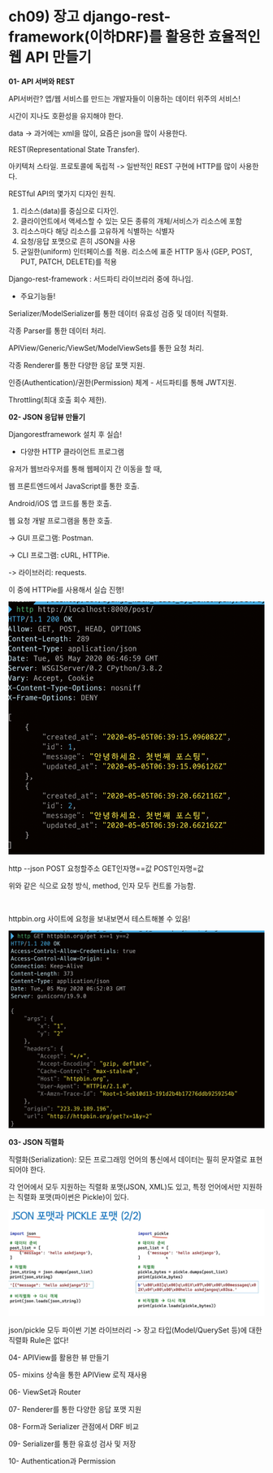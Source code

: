 # ch09) 장고 django-rest-framework(이하DRF)를 활용한 효율적인 웹 API 만들기
**01- API 서버와 REST**    

API서버란? 앱/웹 서비스를 만드는 개발자들이 이용하는 데이터 위주의 서비스!   

시간이 지나도 호환성을 유지해야 한다.   

data -> 과거에는 xml을 많이, 요즘은 json을 많이 사용한다.   

REST(Representational State Transfer).   

아키텍처 스타일. 프로토콜에 독립적 -> 일반적인 REST 구현에 HTTP를 많이 사용한다.   

RESTful API의 몇가지 디자인 원칙.   

1. 리소스(data)를 중심으로 디자인.
2. 클라이언트에서 액세스할 수 있는 모든 종류의 개체/서비스가 리소스에 포함
3. 리소스마다 해당 리소스를 고유하게 식별하는 식별자
4. 요청/응답 포맷으로 흔히 JSON을 사용
5. 균일한(uniform) 인터페이스를 적용. 리소스에 표준 HTTP 동사 (GEP, POST, PUT, PATCH, DELETE)를 적용

   

Django-rest-framework : 서드파티 라이브리러 중에 하나임.   

- 주요기능들!

Serializer/ModelSerializer를 통한 데이터 유효성 검증 및 데이터 직렬화.  

각종 Parser를 통한 데이터 처리.   

APIView/Generic/ViewSet/ModelViewSets를 통한 요청 처리.   

각종 Renderer를 통한 다양한 응답 포맷 지원.   

인증(Authentication)/권한(Permission) 체계 - 서드파티를 통해 JWT지원.   

Throttling(최대 호출 회수 제한).   

   

**02- JSON 응답뷰 만들기**   

Djangorestframework 설치 후 실습!   

* 다양한 HTTP 클라이언트 프로그램

유저가 웹브라우저를 통해 웹페이지 간 이동을 할 때,   

웹 프론트엔드에서 JavaScript를 통한 호출.   

Android/iOS 앱 코드를 통한 호출.   

웹 요청 개발 프로그램을 통한 호출.   

-> GUI 프로그램: Postman.   

-> CLI 프로그램: cURL, HTTPie.   

-> 라이브러리: requests.   

이 중에 HTTPie를 사용해서 실습 진행!    

![image-20200505154801771](../images/image-20200505154801771.png)

   

http --json POST 요청할주소 GET인자명==값 POST인자명=값   

위와 같은 식으로 요청 방식, method, 인자 모두 컨트롤 가능함.    

​    

httpbin.org 사이트에 요청을 보내보면서 테스트해볼 수 있음!   

![image-20200505155211441](../images/image-20200505155211441.png)

   

**03- JSON 직렬화**   

직렬화(Serialization): 모든 프로그래밍 언어의 통신에서 데이터는 필히 문자열로 표현되어야 한다.   

각 언어에서 모두 지원하는 직렬화 포맷(JSON, XML)도 있고, 특정 언어에서만 지원하는 직렬화 포맷(파이썬은 Pickle)이 있다.   

![image-20200506193014469](../images/image-20200506193014469.png)

json/pickle 모두 파이썬 기본 라이브러리 -> 장고 타입(Model/QuerySet 등)에 대한 직렬화 Rule은 없다!   

   

04- APIView를 활용한 뷰 만들기

05- mixins 상속을 통한 APIView 로직 재사용

06- ViewSet과 Router

07- Renderer를 통한 다양한 응답 포맷 지원

08- Form과 Serializer 관점에서 DRF 비교

09- Serializer를 통한 유효성 검사 및 저장

10- Authentication과 Permission